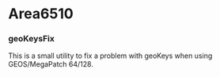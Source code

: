 # Area6510

### geoKeysFix
This is a small utility to fix a problem with geoKeys when using GEOS/MegaPatch 64/128.
